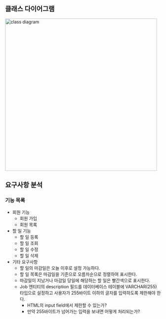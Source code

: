 ## 클래스 다이어그램
<img width="491" alt="class diagram" src="https://github.com/Gyeongsu1997/To-do-app/assets/97381683/d8745a44-2bb9-4857-b5de-83db37c628c2">

## 요구사항 분석
### 기능 목록
- 회원 기능
  - 회원 가입
  - 회원 목록
- 할 일 기능
  - 할 일 등록
  - 할 일 조회
  - 할 일 수정
  - 할 일 삭제
- 기타 요구사항
  - 할 일의 마감일은 오늘 이후로 설정 가능하다.
  - 할 일 목록은 마감일을 기준으로 오름차순으로 정렬하여 표시한다.
  - 마감일이 지났거나 마감일 당일에 해당하는 할 일은 빨간색으로 표시한다.
  - Job 엔티티의 description 필드를 데이터베이스 테이블에 VARCHAR(255) 타입으로 설정하고 사용자가 255바이트 이하의 글자를 입력하도록 제한해야 한다.
    - HTML의 input field에서 제한할 수 있는가?
    - 만약 255바이트가 넘어가는 입력을 보내면 어떻게 처리되는가?
